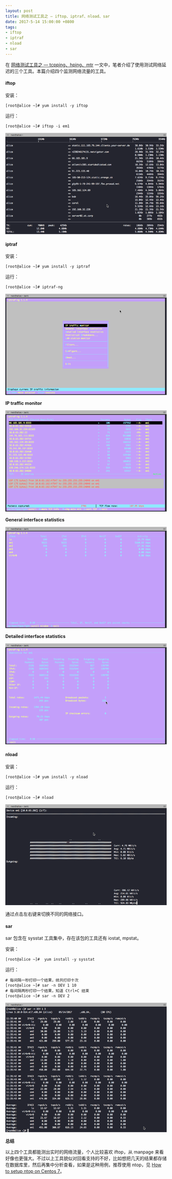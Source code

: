 ```yaml
---
layout: post
title: 网络测试工具之 — iftop、iptraf、nload、sar
date: 2017-5-14 15:00:00 +0800
tags:
- iftop
- iptraf
- nload
- sar
---
```


在 [网络测试工具之 — tcpping、hping、mtr][ref] 一文中，笔者介绍了使用测试网络延迟的三个工具。本篇介绍四个监测网络流量的工具。

<h4>iftop</h4>

安装：

```shell
[root@alice ~]# yum install -y iftop
```

运行：

```shell
[root@alice ~]# iftop -i em1
```

![iftop](/assets/201705/iftop.png)

<h4>iptraf</h4>

安装：

```shell
[root@alice ~]# yum install -y iptraf
```

运行：

```shell
[root@alice ~]# iptraf-ng
```

![iptraf-ng](/assets/201705/iptraf-ng.png)

**IP traffic monitor**

![ip-traffic](/assets/201705/iptraf-ip-traffic.png)

**General interface statistics**

![interfaces](/assets/201705/iptraf-interfaces.png)

**Detailed interface statistics**

![detaied-interface](/assets/201705/iptraf-detailed-interface.png)


<h4>nload</h4>

安装：

```shell
[root@alice ~]# yum install -y nload
```

运行：

```shell
[root@alice ~]# nload
```

![nload](/assets/201705/nload.png)

通过点击左右键来切换不同的网络接口。

<h4>sar</h4>

sar 包含在 sysstat 工具集中，存在该包的工具还有 iostat, mpstat。

安装：

```shell
[root@alice ~]#  yum install -y sysstat
```

运行：

```shell
# 每间隔一秒打印一个结果，统共打印十次
[root@alice ~]# sar -n DEV 1 10
# 每间隔两秒打印一个结果，知道 Ctrl+C 结束
[root@alice ~]# sar -n DEV 2
```

![sar](/assets/201705/sar.png)

**总结**

以上四个工具都能测出实时的网络流量，个人比较喜欢 iftop，从 manpage 来看好像也更强大。不过以上工具貌似对回看支持的不好，比如想把几天的结果都存储在数据库里，然后再集中分析查看，如果是这种用例，推荐使用 ntop，见 [How to setup ntop on Centos 7](https://hostingwikipedia.com/setup-ntop-centos-7/)。

[ref]: /2016/12/17/tcpping-hping-mtr.html
